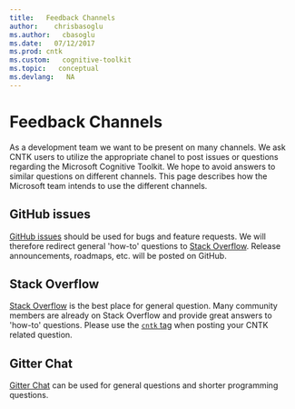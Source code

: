 ```yaml
---
title:   Feedback Channels
author:    chrisbasoglu
ms.author:   cbasoglu
ms.date:   07/12/2017
ms.prod: cntk
ms.custom:   cognitive-toolkit
ms.topic:   conceptual
ms.devlang:   NA
---
```


# Feedback Channels

As a development team we want to be present on many channels. We ask CNTK users to utilize the appropriate chanel to post issues or questions regarding the Microsoft Cognitive Toolkit. We hope to avoid answers to similar questions on different channels. This page describes how the Microsoft team intends to use the different channels.

## GitHub issues

[GitHub issues](https://github.com/Microsoft/CNTK/issues) should be used for bugs and feature requests. We will therefore redirect general 'how-to' questions to [Stack Overflow](http://stackoverflow.com/questions/tagged/cntk). Release announcements, roadmaps, etc. will be posted on GitHub.

## Stack Overflow

[Stack Overflow](https://stackoverflow.com/questions/tagged/cntk) is the best place for general question. Many community members are already on Stack Overflow and provide great answers to 'how-to' questions. Please use the [`cntk` tag](https://stackoverflow.com/questions/tagged/cntk) when posting your CNTK related question.

## Gitter Chat

[Gitter Chat](https://gitter.im/Microsoft/CNTK) can be used for general questions and shorter programming questions.
